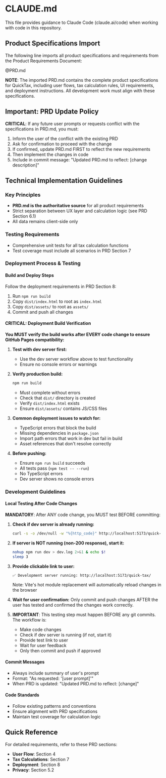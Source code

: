 # CLAUDE.md

This file provides guidance to Claude Code (claude.ai/code) when working with code in this repository.

## Product Specifications Import

The following line imports all product specifications and requirements from the Product Requirements Document:

@PRD.md

**NOTE**: The imported PRD.md contains the complete product specifications for QuickTax, including user flows, tax calculation rules, UI requirements, and deployment instructions. All development work must align with these specifications.

## Important: PRD Update Policy

**CRITICAL**: If any future user prompts or requests conflict with the specifications in PRD.md, you must:
1. Inform the user of the conflict with the existing PRD
2. Ask for confirmation to proceed with the change
3. If confirmed, update PRD.md FIRST to reflect the new requirements
4. Then implement the changes in code
5. Include in commit message: "Updated PRD.md to reflect: [change description]"

## Technical Implementation Guidelines

### Key Principles
- **PRD.md is the authoritative source** for all product requirements
- Strict separation between UX layer and calculation logic (see PRD Section 6.1)
- All data remains client-side only

### Testing Requirements
- Comprehensive unit tests for all tax calculation functions
- Test coverage must include all scenarios in PRD Section 7

### Deployment Process & Testing

#### Build and Deploy Steps
Follow the deployment requirements in PRD Section 8:
1. Run `npm run build`
2. Copy `dist/index.html` to root as `index.html`
3. Copy `dist/assets/` to root as `assets/`
4. Commit and push all changes

#### CRITICAL: Deployment Build Verification
**You MUST verify the build works after EVERY code change to ensure GitHub Pages compatibility:**

1. **Test with dev server first:**
   - Use the dev server workflow above to test functionality
   - Ensure no console errors or warnings

2. **Verify production build:**
   ```bash
   npm run build
   ```
   - Must complete without errors
   - Check that `dist/` directory is created
   - Verify `dist/index.html` exists
   - Ensure `dist/assets/` contains JS/CSS files

3. **Common deployment issues to watch for:**
   - TypeScript errors that block the build
   - Missing dependencies in `package.json`
   - Import path errors that work in dev but fail in build
   - Asset references that don't resolve correctly

4. **Before pushing:**
   - Ensure `npm run build` succeeds
   - All tests pass (`npm test -- --run`)
   - No TypeScript errors
   - Dev server shows no console errors

### Development Guidelines

#### Local Testing After Code Changes
**MANDATORY**: After ANY code change, you MUST test BEFORE committing:

1. **Check if dev server is already running:**
   ```bash
   curl -s -o /dev/null -w "%{http_code}" http://localhost:5173/quick-tax/
   ```

2. **If server is NOT running (non-200 response), start it:**
   ```bash
   nohup npm run dev > dev.log 2>&1 & echo $!
   sleep 3
   ```

3. **Provide clickable link to user:**
   ```
   ✅ Development server running: http://localhost:5173/quick-tax/
   ```
   Note: Vite's hot module replacement will automatically reload changes in the browser

4. **Wait for user confirmation:** Only commit and push changes AFTER the user has tested and confirmed the changes work correctly.

5. **IMPORTANT**: This testing step must happen BEFORE any git commits. The workflow is:
   - Make code changes
   - Check if dev server is running (if not, start it)
   - Provide test link to user
   - Wait for user feedback
   - Only then commit and push if approved

#### Commit Messages
- Always include summary of user's prompt
- Format: "As requested: '[user prompt]'"
- When PRD is updated: "Updated PRD.md to reflect: [change]"

#### Code Standards
- Follow existing patterns and conventions
- Ensure alignment with PRD specifications
- Maintain test coverage for calculation logic

## Quick Reference

For detailed requirements, refer to these PRD sections:
- **User Flow**: Section 4
- **Tax Calculations**: Section 7
- **Deployment**: Section 8
- **Privacy**: Section 5.2